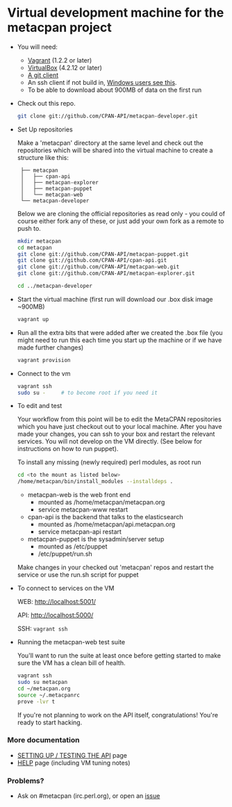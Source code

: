 # Virtual development machine for the metacpan project

- You will need:

    - [Vagrant](http://downloads.vagrantup.com/) (1.2.2 or later)
    - [VirtualBox](https://www.virtualbox.org/wiki/Downloads) (4.2.12 or later)
    - [A git client](http://git-scm.com/downloads)
    - An ssh client if not build in, [Windows users see
      this](http://docs-v1.vagrantup.com/v1/docs/getting-started/ssh.html).
    - To be able to download about 900MB of data on the first run

-  Check out this repo.

    ```bash
    git clone git://github.com/CPAN-API/metacpan-developer.git
    ```

-  Set Up repositories

    Make a 'metacpan' directory at the same level and check out the
    repositories which will be shared into the virtual machine
    to create a structure like this:

        ├── metacpan
        │   ├── cpan-api
        │   ├── metacpan-explorer
        │   ├── metacpan-puppet
        │   └── metacpan-web
        └── metacpan-developer

    Below we are
    cloning the official repositories as read only - you could of course either
    fork any of these, or just add your own fork as a remote to push to.

    ```bash
    mkdir metacpan
    cd metacpan
    git clone git://github.com/CPAN-API/metacpan-puppet.git
    git clone git://github.com/CPAN-API/cpan-api.git
    git clone git://github.com/CPAN-API/metacpan-web.git
    git clone git://github.com/CPAN-API/metacpan-explorer.git

    cd ../metacpan-developer
    ```

- Start the virtual machine (first run will download our .box disk image
  ~900MB)

    ```bash
    vagrant up
    ```

- Run all the extra bits that were added after we created the .box file (you
might need to run this each time you start up the machine or if we have made
further changes)

    ```bash
    vagrant provision
    ```

- Connect to the vm

    ```bash
    vagrant ssh
    sudo su -     # to become root if you need it
    ```

- To edit and test

    Your workflow from this point will be to edit the MetaCPAN repositories
    which you have just checkout out to your local machine.  After you have
    made your changes, you can ssh to your box and restart the relevant
    services.  You will not develop on the VM directly.  (See below for
    instructions on how to run puppet).

    To install any missing (newly required) perl modules, as root run

    ```bash
    cd <to the mount as listed below>
    /home/metacpan/bin/install_modules --installdeps .
    ```

    - metacpan-web is the web front end
        - mounted as /home/metacpan/metacpan.org
        - service metacpan-www restart
    - cpan-api is the backend that talks to the elasticsearch
        - mounted as /home/metacpan/api.metacpan.org
        - service metacpan-api restart
    - metacpan-puppet is the sysadmin/server setup
        - mounted as /etc/puppet
        - /etc/puppet/run.sh

    Make changes in your checked out 'metacpan' repos and restart the service or use the run.sh script for puppet

- To connect to services on the VM

    WEB: [http://localhost:5001/](http://localhost:5001/)

    API: [http://localhost:5000/](http://localhost:5000/)

    SSH: `vagrant ssh`

- Running the metacpan-web test suite

    You'll want to run the suite at least once before getting started to make sure the VM has a clean bill of health.

    ```bash
    vagrant ssh
    sudo su metacpan
    cd ~/metacpan.org
    source ~/.metacpanrc
    prove -lvr t
    ```

    If you're not planning to work on the API itself, congratulations!
    You're ready to start hacking.

### More documentation

 * [SETTING UP / TESTING THE API](README_API.md) page
 * [HELP](HELP.md) page (including VM tuning notes)

### Problems?

 * Ask on #metacpan (irc.perl.org), or open an [issue](https://github.com/CPAN-API/metacpan-developer/issues)


